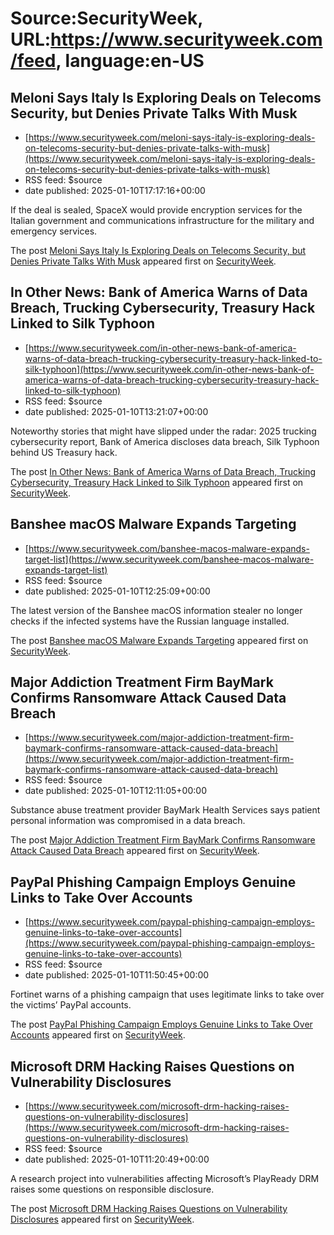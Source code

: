# Source:SecurityWeek, URL:https://www.securityweek.com/feed, language:en-US

## Meloni Says Italy Is Exploring Deals on Telecoms Security, but Denies Private Talks With Musk
 - [https://www.securityweek.com/meloni-says-italy-is-exploring-deals-on-telecoms-security-but-denies-private-talks-with-musk](https://www.securityweek.com/meloni-says-italy-is-exploring-deals-on-telecoms-security-but-denies-private-talks-with-musk)
 - RSS feed: $source
 - date published: 2025-01-10T17:17:16+00:00

<p>If the deal is sealed, SpaceX would provide encryption services for the Italian government and communications infrastructure for the military and emergency services.</p>
<p>The post <a href="https://www.securityweek.com/meloni-says-italy-is-exploring-deals-on-telecoms-security-but-denies-private-talks-with-musk/">Meloni Says Italy Is Exploring Deals on Telecoms Security, but Denies Private Talks With Musk</a> appeared first on <a href="https://www.securityweek.com">SecurityWeek</a>.</p>

## In Other News: Bank of America Warns of Data Breach, Trucking Cybersecurity, Treasury Hack Linked to Silk Typhoon
 - [https://www.securityweek.com/in-other-news-bank-of-america-warns-of-data-breach-trucking-cybersecurity-treasury-hack-linked-to-silk-typhoon](https://www.securityweek.com/in-other-news-bank-of-america-warns-of-data-breach-trucking-cybersecurity-treasury-hack-linked-to-silk-typhoon)
 - RSS feed: $source
 - date published: 2025-01-10T13:21:07+00:00

<p>Noteworthy stories that might have slipped under the radar: 2025 trucking cybersecurity report, Bank of America discloses data breach, Silk Typhoon behind US Treasury hack.</p>
<p>The post <a href="https://www.securityweek.com/in-other-news-bank-of-america-warns-of-data-breach-trucking-cybersecurity-treasury-hack-linked-to-silk-typhoon/">In Other News: Bank of America Warns of Data Breach, Trucking Cybersecurity, Treasury Hack Linked to Silk Typhoon</a> appeared first on <a href="https://www.securityweek.com">SecurityWeek</a>.</p>

## Banshee macOS Malware Expands Targeting
 - [https://www.securityweek.com/banshee-macos-malware-expands-target-list](https://www.securityweek.com/banshee-macos-malware-expands-target-list)
 - RSS feed: $source
 - date published: 2025-01-10T12:25:09+00:00

<p>The latest version of the Banshee macOS information stealer no longer checks if the infected systems have the Russian language installed.</p>
<p>The post <a href="https://www.securityweek.com/banshee-macos-malware-expands-target-list/">Banshee macOS Malware Expands Targeting</a> appeared first on <a href="https://www.securityweek.com">SecurityWeek</a>.</p>

## Major Addiction Treatment Firm BayMark Confirms Ransomware Attack Caused Data Breach
 - [https://www.securityweek.com/major-addiction-treatment-firm-baymark-confirms-ransomware-attack-caused-data-breach](https://www.securityweek.com/major-addiction-treatment-firm-baymark-confirms-ransomware-attack-caused-data-breach)
 - RSS feed: $source
 - date published: 2025-01-10T12:11:05+00:00

<p>Substance abuse treatment provider BayMark Health Services says patient personal information was compromised in a data breach.</p>
<p>The post <a href="https://www.securityweek.com/major-addiction-treatment-firm-baymark-confirms-ransomware-attack-caused-data-breach/">Major Addiction Treatment Firm BayMark Confirms Ransomware Attack Caused Data Breach</a> appeared first on <a href="https://www.securityweek.com">SecurityWeek</a>.</p>

## PayPal Phishing Campaign Employs Genuine Links to Take Over Accounts
 - [https://www.securityweek.com/paypal-phishing-campaign-employs-genuine-links-to-take-over-accounts](https://www.securityweek.com/paypal-phishing-campaign-employs-genuine-links-to-take-over-accounts)
 - RSS feed: $source
 - date published: 2025-01-10T11:50:45+00:00

<p>Fortinet warns of a phishing campaign that uses legitimate links to take over the victims’ PayPal accounts.</p>
<p>The post <a href="https://www.securityweek.com/paypal-phishing-campaign-employs-genuine-links-to-take-over-accounts/">PayPal Phishing Campaign Employs Genuine Links to Take Over Accounts</a> appeared first on <a href="https://www.securityweek.com">SecurityWeek</a>.</p>

## Microsoft DRM Hacking Raises Questions on Vulnerability Disclosures
 - [https://www.securityweek.com/microsoft-drm-hacking-raises-questions-on-vulnerability-disclosures](https://www.securityweek.com/microsoft-drm-hacking-raises-questions-on-vulnerability-disclosures)
 - RSS feed: $source
 - date published: 2025-01-10T11:20:49+00:00

<p>A research project into vulnerabilities affecting Microsoft’s PlayReady DRM raises some questions on responsible disclosure.</p>
<p>The post <a href="https://www.securityweek.com/microsoft-drm-hacking-raises-questions-on-vulnerability-disclosures/">Microsoft DRM Hacking Raises Questions on Vulnerability Disclosures</a> appeared first on <a href="https://www.securityweek.com">SecurityWeek</a>.</p>

